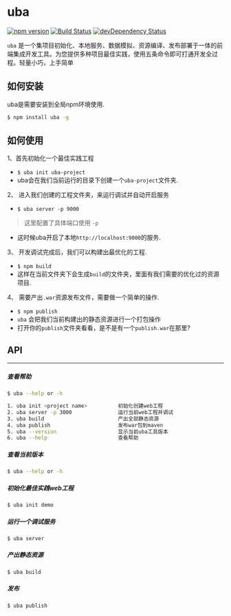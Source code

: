 # uba

[![npm version](https://img.shields.io/npm/v/uba.svg)](https://www.npmjs.com/package/uba)
[![Build Status](https://img.shields.io/travis/iuap-design/uba/master.svg)](https://travis-ci.org/iuap-design/uba)
[![devDependency Status](https://img.shields.io/david/dev/iuap-design/uba.svg)](https://david-dm.org/iuap-design/uba#info=devDependencies)



`uba` 是一个集项目初始化、本地服务、数据模拟、资源编译、发布部署于一体的前端集成开发工具。为您提供多种项目最佳实践，使用五条命令即可打通开发全过程。轻量小巧，上手简单


## 如何安装
uba是需要安装到全局npm环境使用.
```sh
$ npm install uba -g
```

## 如何使用
1、首先初始化一个最佳实践工程
- `$ uba init uba-project`
- uba会在我们当前运行的目录下创建一个`uba-project`文件夹.

2、 进入我们创建的工程文件夹，来运行调试并自动开启服务
- `$ uba server -p 9000`

> 这里配置了具体端口使用 `-p`

- 这时候uba开启了本地`http://localhost:9000`的服务.

3、 开发调试完成后，我们可以构建出最优化的工程.
- `$ npm build`
- 这样在当前文件夹下会生成`build`的文件夹，里面有我们需要的优化过的资源项目.

4、 需要产出`.war`资源发布文件，需要做一个简单的操作.
- `$ npm publish`
- `uba` 会把我们当前构建出的静态资源进行一个打包操作
- 打开你的`publish`文件夹看看，是不是有一个`publish.war`在那里?

## API

---
##### 查看帮助

```sh
$ uba --help or -h
```

```sh
1. uba init <project name>     		初始化创建web工程
2. uba server -p 3000          		运行当前web工程并调试
3. uba build   						产出全部静态资源
4. uba publish 						发布war包到maven
5. uba --version       				显示当前uba工具版本
6. uba --help  						查看帮助
```
##### 查看当前版本
```sh
$ uba --help or -h
```

##### 初始化最佳实践web工程
```sh
$ uba init demo
```

##### 运行一个调试服务
```sh
$ uba server
```

##### 产出静态资源
```sh
$ uba build
```

##### 发布
```sh
$ uba publish
```
